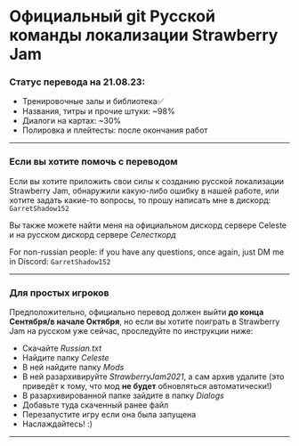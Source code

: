 # Официальный git Русской команды локализации Strawberry Jam
### Статус перевода на 21.08.23:
* Тренировочные залы и библиотека✅
* Названия, титры и прочие штуки: ~98%
* Диалоги на картах: ~30%
* Полировка и плейтесты: после окончания работ 
***
### Если вы хотите помочь с переводом
Если вы хотите приложить свои силы к созданию русской локализации Strawberry Jam, обнаружили какую-либо ошибку в нашей работе, или хотите задать какие-то вопросы, то прошу написать мне в дискорд: `GarretShadow152`

Вы также можете найти меня на официальном дискорд сервере Celeste и на русском дискорд сервере *Селесткорд*

For non-russian people: if you have any questions, once again, just DM me in Discord: `GarretShadow152`
***
### Для простых игроков
Предположительно, официально перевод должен выйти **до конца Сентября/в начале Октября**, но если вы хотите поиграть в Strawberry Jam на русском уже сейчас, проследуйте по инструкции ниже:
* Скачайте *Russian.txt*
* Найдите папку *Celeste*
* В ней найдите папку *Mods*
* В ней разархивируйте *StrawberryJam2021*, а сам архив удалите \(это приведёт к тому, что мод **не будет** обновляться автоматически!\)
* В разархивированной папке зайдите в папку *Dialogs*
* Добавьте туда скаченный ранее файл
* Перезапустите игру если она была запущена
* Наслаждайтесь! :\)
***
